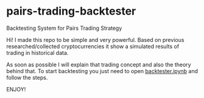 # pairs-trading-backtester
 Backtesting System for Pairs Trading Strategy

Hi! I made this repo to be simple and very powerful. Based on previous researched/collected cryptocurrencies it show a simulated results of trading in historical data.

As soon as possible I will explain that trading concept and also the theory behind that. To start backtesting you just need to open <a href=https://github.com/Algo-Tradings/pairs-trading-backtester/blob/main/backtesting.ipynb>backtester.ipynb<a> and follow the steps.

ENJOY!
